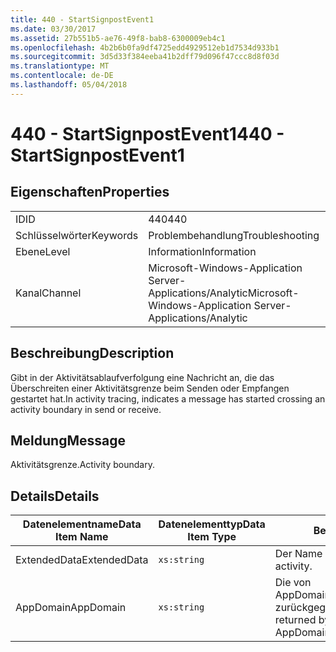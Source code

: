```yaml
---
title: 440 - StartSignpostEvent1
ms.date: 03/30/2017
ms.assetid: 27b551b5-ae76-49f8-bab8-6300009eb4c1
ms.openlocfilehash: 4b2b6b0fa9df4725edd4929512eb1d7534d933b1
ms.sourcegitcommit: 3d5d33f384eeba41b2dff79d096f47ccc8d8f03d
ms.translationtype: MT
ms.contentlocale: de-DE
ms.lasthandoff: 05/04/2018
---
```

# <a name="440---startsignpostevent1"></a><span data-ttu-id="aa5fd-102">440 - StartSignpostEvent1</span><span class="sxs-lookup"><span data-stu-id="aa5fd-102">440 - StartSignpostEvent1</span></span>
## <a name="properties"></a><span data-ttu-id="aa5fd-103">Eigenschaften</span><span class="sxs-lookup"><span data-stu-id="aa5fd-103">Properties</span></span>  
  
|||  
|-|-|  
|<span data-ttu-id="aa5fd-104">ID</span><span class="sxs-lookup"><span data-stu-id="aa5fd-104">ID</span></span>|<span data-ttu-id="aa5fd-105">440</span><span class="sxs-lookup"><span data-stu-id="aa5fd-105">440</span></span>|  
|<span data-ttu-id="aa5fd-106">Schlüsselwörter</span><span class="sxs-lookup"><span data-stu-id="aa5fd-106">Keywords</span></span>|<span data-ttu-id="aa5fd-107">Problembehandlung</span><span class="sxs-lookup"><span data-stu-id="aa5fd-107">Troubleshooting</span></span>|  
|<span data-ttu-id="aa5fd-108">Ebene</span><span class="sxs-lookup"><span data-stu-id="aa5fd-108">Level</span></span>|<span data-ttu-id="aa5fd-109">Information</span><span class="sxs-lookup"><span data-stu-id="aa5fd-109">Information</span></span>|  
|<span data-ttu-id="aa5fd-110">Kanal</span><span class="sxs-lookup"><span data-stu-id="aa5fd-110">Channel</span></span>|<span data-ttu-id="aa5fd-111">Microsoft-Windows-Application Server-Applications/Analytic</span><span class="sxs-lookup"><span data-stu-id="aa5fd-111">Microsoft-Windows-Application Server-Applications/Analytic</span></span>|  
  
## <a name="description"></a><span data-ttu-id="aa5fd-112">Beschreibung</span><span class="sxs-lookup"><span data-stu-id="aa5fd-112">Description</span></span>  
 <span data-ttu-id="aa5fd-113">Gibt in der Aktivitätsablaufverfolgung eine Nachricht an, die das Überschreiten einer Aktivitätsgrenze beim Senden oder Empfangen gestartet hat.</span><span class="sxs-lookup"><span data-stu-id="aa5fd-113">In activity tracing, indicates a message has started crossing an activity boundary in send or receive.</span></span>  
  
## <a name="message"></a><span data-ttu-id="aa5fd-114">Meldung</span><span class="sxs-lookup"><span data-stu-id="aa5fd-114">Message</span></span>  
 <span data-ttu-id="aa5fd-115">Aktivitätsgrenze.</span><span class="sxs-lookup"><span data-stu-id="aa5fd-115">Activity boundary.</span></span>  
  
## <a name="details"></a><span data-ttu-id="aa5fd-116">Details</span><span class="sxs-lookup"><span data-stu-id="aa5fd-116">Details</span></span>  
  
|<span data-ttu-id="aa5fd-117">Datenelementname</span><span class="sxs-lookup"><span data-stu-id="aa5fd-117">Data Item Name</span></span>|<span data-ttu-id="aa5fd-118">Datenelementtyp</span><span class="sxs-lookup"><span data-stu-id="aa5fd-118">Data Item Type</span></span>|<span data-ttu-id="aa5fd-119">Beschreibung</span><span class="sxs-lookup"><span data-stu-id="aa5fd-119">Description</span></span>|  
|--------------------|--------------------|-----------------|  
|<span data-ttu-id="aa5fd-120">ExtendedData</span><span class="sxs-lookup"><span data-stu-id="aa5fd-120">ExtendedData</span></span>|`xs:string`|<span data-ttu-id="aa5fd-121">Der Name der Aktivität.</span><span class="sxs-lookup"><span data-stu-id="aa5fd-121">The name of the activity.</span></span>|  
|<span data-ttu-id="aa5fd-122">AppDomain</span><span class="sxs-lookup"><span data-stu-id="aa5fd-122">AppDomain</span></span>|`xs:string`|<span data-ttu-id="aa5fd-123">Die von AppDomain.CurrentDomain.FriendlyName zurückgegebene Zeichenfolge.</span><span class="sxs-lookup"><span data-stu-id="aa5fd-123">The string returned by AppDomain.CurrentDomain.FriendlyName.</span></span>|
